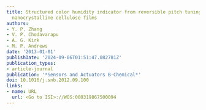 ```yaml
---
title: Structured color humidity indicator from reversible pitch tuning in self-assembled
  nanocrystalline cellulose films
authors:
- Y. P. Zhang
- V. P. Chodavarapu
- A. G. Kirk
- M. P. Andrews
date: '2013-01-01'
publishDate: '2024-09-06T01:51:47.082781Z'
publication_types:
- article-journal
publication: '*Sensors and Actuators B-Chemical*'
doi: 10.1016/j.snb.2012.09.100
links:
- name: URL
  url: <Go to ISI>://WOS:000319867500094
---
```

